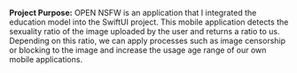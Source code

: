 **Project Purpose:** OPEN NSFW is an application that I integrated the education model into the SwiftUI project. This mobile application detects the sexuality ratio of the image uploaded by the user and returns a ratio to us. Depending on this ratio, we can apply processes such as image censorship or blocking to the image and increase the usage age range of our own mobile applications. 
